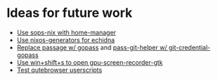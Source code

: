 # Ideas for future work

* [Use sops-nix with home-manager](https://github.com/Mic92/sops-nix?tab=readme-ov-file#use-with-home-manager)
* [Use nixos-generators for echidna](https://github.com/nix-community/nixos-generators?tab=readme-ov-file#cross-compiling)
* [Replace passage w/ gopass](https://github.com/gopasspw/gopass) and [pass-git-helper w/ git-credential-gopass](https://github.com/gopasspw/git-credential-gopass)
* [Use win+shift+s to open gpu-screen-recorder-gtk](https://git.dec05eba.com/gpu-screen-recorder-gtk/)
* [Test qutebrowser userscripts](https://github.com/qutebrowser/qutebrowser/blob/main/misc/userscripts/README.md)
